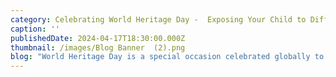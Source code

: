 ```yaml
---
category: Celebrating World Heritage Day -  Exposing Your Child to Different Cultures
caption: ''
publishedDate: 2024-04-17T18:30:00.000Z
thumbnail: /images/Blog Banner  (2).png
blog: "World Heritage Day is a special occasion celebrated globally to raise awareness about the importance of preserving and showcasing our diverse cultural and natural heritage. This significant day not only encourages us to appreciate the wonders of the past but also inspires us to safeguard them for future generations. As parents, it is our responsibility to instil a sense of curiosity and appreciation for different cultures and histories in our children. In this blog, we will discuss some simple and fun ways to inspire your little one to explore new horizons and celebrate World Heritage Day.\n\n1\\. Virtual Tours:\n\nIn today's digital world, everything is close by. Encourage your child to embark on virtual tours of famous landmarks, museums, and heritage sites around the world. Websites like Google Arts & Culture offer interactive experiences that allow children to explore different cultures and historical periods from the comfort of their home. This exposure will broaden their horizons and spark their curiosity about the world beyond their own.\n\n2\\. Storytelling:\n\nStories have a unique way of captivating young minds and transporting them to different times and places. Introduce your child to folktales, myths, and legends from various cultures to ignite their imagination and teach them about different traditions and beliefs. You can also read books set in different parts of the world to pique their interest in learning about diverse cultures and histories.\n\n3\\. Cultural Experiences:\n\nImmerse your child in diverse cultural experiences to help them appreciate the richness and beauty of our world heritage. Attend local cultural festivals, visit ethnic restaurants, or participate in art and craft workshops inspired by different traditions. These hands-on experiences will not only be fun for your child but also foster a sense of respect and understanding for different cultures.\n\n4\\. Nature Exploration:\_\n\nExploring nature with kids is a great way to celebrate World Heritage Day. It shows them how important our natural world is and teaches them to protect it. Taking them on hikes, camping trips, or visits to parks helps them appreciate nature's beauty and understand why we need to take care of it. It's a fun way to teach them to love and respect our planet!\n\nConclusion:\n\nOn World Heritage Day, let us come together to celebrate the rich tapestry of cultures, histories, and natural wonders that make our world unique and beautiful. By inspiring our children to explore new horizons and appreciate the value of our heritage, we can instill in them a lifelong love for learning and a deep respect for the diversity of our planet. Take this opportunity to bond with your child through shared experiences and discoveries that will broaden their perspectives and shape them into global citizens who cherish and protect our world heritage.\n\nContact Little Elly\_- Phone number - +91 99725 27072 Email -\_[enquiry@littleelly.com](mailto:enquiry@littleelly.com)\_Enroll Now -\_[https://www.littleelly.com/admissions](https://www.littleelly.com/admissions)\n"
---
```


